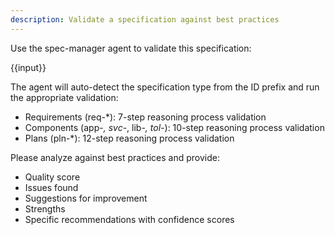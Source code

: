 ```yaml
---
description: Validate a specification against best practices
---
```


Use the spec-manager agent to validate this specification:

{{input}}

The agent will auto-detect the specification type from the ID prefix and run the appropriate validation:
- Requirements (req-*): 7-step reasoning process validation
- Components (app-*, svc-*, lib-*, tol-*): 10-step reasoning process validation
- Plans (pln-*): 12-step reasoning process validation

Please analyze against best practices and provide:
- Quality score
- Issues found
- Suggestions for improvement
- Strengths
- Specific recommendations with confidence scores